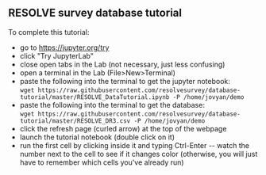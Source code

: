 ## RESOLVE survey database tutorial

To complete this tutorial:

 * go to https://jupyter.org/try
 * click "Try JupyterLab"
 * close open tabs in the Lab (not necessary, just less confusing)
 * open a terminal in the Lab (File>New>Terminal)
 * paste the following into the terminal to get the jupyter notebook:<br/>
  `wget https://raw.githubusercontent.com/resolvesurvey/database-tutorial/master/RESOLVE_DataTutorial.ipynb -P /home/jovyan/demo`
 * paste the following into the terminal to get the database:<br/>
   `wget https://raw.githubusercontent.com/resolvesurvey/database-tutorial/master/RESOLVE_DR3.csv -P /home/jovyan/demo`
 * click the refresh page (curled arrow) at the top of the webpage
 * launch the tutorial notebook (double click on it)
 * run the first cell by clicking inside it and typing Ctrl-Enter -- watch the number next to the cell to see if it changes color (otherwise, you will just have to remember which cells you've already run)

